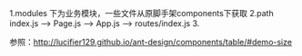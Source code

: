 1.modules 下为业务模块，一些文件从原脚手架components下获取
2.path
index.js --> Page.js --> App.js --> routes/index.js
3.

参照：http://lucifier129.github.io/ant-design/components/table/#demo-size